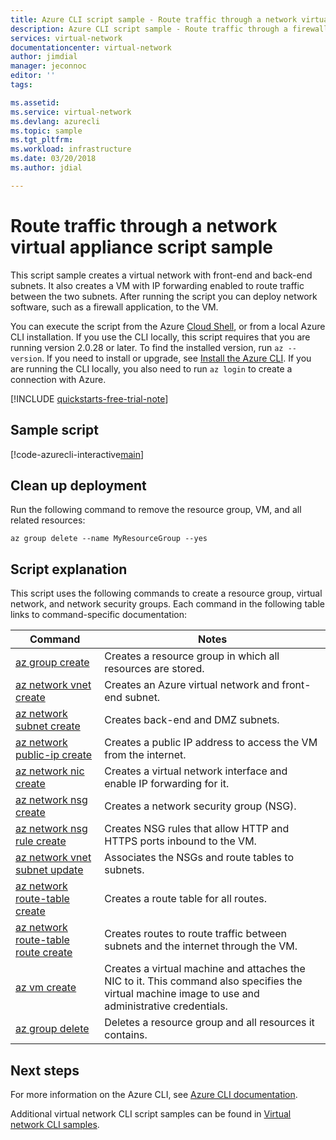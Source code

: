 ```yaml
---
title: Azure CLI script sample - Route traffic through a network virtual appliance | Microsoft Docs
description: Azure CLI script sample - Route traffic through a firewall network virtual appliance.
services: virtual-network
documentationcenter: virtual-network
author: jimdial
manager: jeconnoc
editor: ''
tags:

ms.assetid:
ms.service: virtual-network
ms.devlang: azurecli
ms.topic: sample
ms.tgt_pltfrm:
ms.workload: infrastructure
ms.date: 03/20/2018
ms.author: jdial

---
```


# Route traffic through a network virtual appliance script sample

This script sample creates a virtual network with front-end and back-end subnets. It also creates a VM with IP forwarding enabled to route traffic between the two subnets. After running the script you can deploy network software, such as a firewall application, to the VM.

You can execute the script from the Azure [Cloud Shell](https://shell.azure.com/bash), or from a local Azure CLI installation. If you use the CLI locally, this script requires that you are running version 2.0.28 or later. To find the installed version, run `az --version`. If you need to install or upgrade, see [Install the Azure CLI](/cli/azure/install-azure-cli). If you are running the CLI locally, you also need to run `az login` to create a connection with Azure.

[!INCLUDE [quickstarts-free-trial-note](../../../includes/quickstarts-free-trial-note.md)]


## Sample script

[!code-azurecli-interactive[main](../../../cli_scripts/virtual-network/route-traffic-through-nva/route-traffic-through-nva.sh "Route traffic through a network virtual appliance")]

## Clean up deployment 

Run the following command to remove the resource group, VM, and all related resources:

```azurecli
az group delete --name MyResourceGroup --yes
```

## Script explanation

This script uses the following commands to create a resource group, virtual network,  and network security groups. Each command in the following table links to command-specific documentation:

| Command | Notes |
|---|---|
| [az group create](/cli/azure/group#az_group_create) | Creates a resource group in which all resources are stored. |
| [az network vnet create](/cli/azure/network/vnet#az_network_vnet_create) | Creates an Azure virtual network and front-end subnet. |
| [az network subnet create](/cli/azure/network/vnet/subnet#az_network_vnet_subnet_create) | Creates back-end and DMZ subnets. |
| [az network public-ip create](/cli/azure/network/public-ip#az_network_public_ip_create) | Creates a public IP address to access the VM from the internet. |
| [az network nic create](/cli/azure/network/nic#az_network_nic_create) | Creates a virtual network interface and enable IP forwarding for it. |
| [az network nsg create](/cli/azure/network/nsg#az_network_nsg_create) | Creates a network security group (NSG). |
| [az network nsg rule create](/cli/azure/network/nsg/rule) | Creates NSG rules that allow HTTP and HTTPS ports inbound to the VM. |
| [az network vnet subnet update](/cli/azure/network/vnet/subnet#az_network_vnet_subnet_update)| Associates the NSGs and route tables to subnets. |
| [az network route-table create](/cli/azure/network/route-table#az-network-route-table-create)| Creates a route table for all routes. |
| [az network route-table route create](/cli/azure/network/route-table/route#az-network-route-table-route-create)| Creates routes to route traffic between subnets and the internet through the VM. |
| [az vm create](/cli/azure/vm#az_vm_create) | Creates a virtual machine and attaches the NIC to it. This command also specifies the virtual machine image to use and administrative credentials. |
| [az group delete](/cli/azure/group) | Deletes a resource group and all resources it contains. |

## Next steps

For more information on the Azure CLI, see [Azure CLI documentation](/cli/azure).

Additional virtual network CLI script samples can be found in [Virtual network CLI samples](../cli-samples.md).
